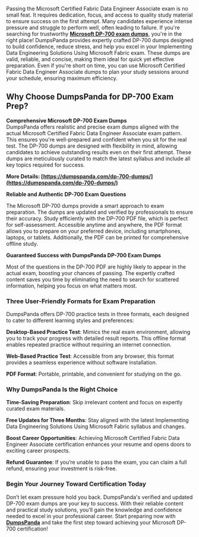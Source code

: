 Passing the Microsoft Certified Fabric Data Engineer Associate exam is no small feat. It requires dedication, focus, and access to quality study material to ensure success on the first attempt. Many candidates experience intense pressure and struggle to perform well, often leading to failure. If you're searching for trustworthy **[Microsoft DP-700 exam dumps](https://dumpspanda.com/dp-700-dumps/)**, you're in the right place! DumpsPanda provides expertly crafted DP-700 dumps designed to build confidence, reduce stress, and help you excel in your Implementing Data Engineering Solutions Using Microsoft Fabric exam. These dumps are valid, reliable, and concise, making them ideal for quick yet effective preparation. Even if you're short on time, you can use Microsoft Certified Fabric Data Engineer Associate dumps to plan your study sessions around your schedule, ensuring maximum efficiency.  

## **Why Choose DumpsPanda for DP-700 Exam Prep?**

  
**Comprehensive Microsoft DP-700 Exam Dumps**  
DumpsPanda offers realistic and precise exam dumps aligned with the actual Microsoft Certified Fabric Data Engineer Associate exam pattern. This ensures you're well-prepared and confident when you sit for the real test. The DP-700 dumps are designed with flexibility in mind, allowing candidates to achieve outstanding results even on their first attempt. These dumps are meticulously curated to match the latest syllabus and include all key topics required for success.  
  
**More Details: [https://dumpspanda.com/dp-700-dumps/](https://dumpspanda.com/dp-700-dumps/)**  
  
**Reliable and Authentic DP-700 Exam Questions**  
  
The Microsoft DP-700 dumps provide a smart approach to exam preparation. The dumps are updated and verified by professionals to ensure their accuracy. Study efficiently with the DP-700 PDF file, which is perfect for self-assessment. Accessible anytime and anywhere, the PDF format allows you to prepare on your preferred device, including smartphones, laptops, or tablets. Additionally, the PDF can be printed for comprehensive offline study.  
  
**Guaranteed Success with DumpsPanda DP-700 Exam Dumps**  
  
Most of the questions in the DP-700 PDF are highly likely to appear in the actual exam, boosting your chances of passing. The expertly crafted content saves you time by eliminating the need to search for scattered information, helping you focus on what matters most.  

### **Three User-Friendly Formats for Exam Preparation**

  
DumpsPanda offers DP-700 practice tests in three formats, each designed to cater to different learning styles and preferences:  
  
**Desktop-Based Practice Test**: Mimics the real exam environment, allowing you to track your progress with detailed result reports. This offline format enables repeated practice without requiring an internet connection.  
  
**Web-Based Practice Test**: Accessible from any browser, this format provides a seamless experience without software installation.  
  
**PDF Format**: Portable, printable, and convenient for studying on the go.  

### **Why DumpsPanda Is the Right Choice**

  
**Time-Saving Preparation**: Skip irrelevant content and focus on expertly curated exam materials.  
  
**Free Updates for Three Months**: Stay aligned with the latest Implementing Data Engineering Solutions Using Microsoft Fabric syllabus and changes.  
  
**Boost Career Opportunities**: Achieving Microsoft Certified Fabric Data Engineer Associate certification enhances your resume and opens doors to exciting career prospects.  
  
**Refund Guarantee**: If you’re unable to pass the exam, you can claim a full refund, ensuring your investment is risk-free.  

### **Begin Your Journey Toward Certification Today**

  
Don’t let exam pressure hold you back. DumpsPanda's verified and updated DP-700 exam dumps are your key to success. With their reliable content and practical study solutions, you’ll gain the knowledge and confidence needed to excel in your professional career. Start preparing now with **[DumpsPanda](https://dumpspanda.com/)** and take the first step toward achieving your Microsoft DP-700 certification!
